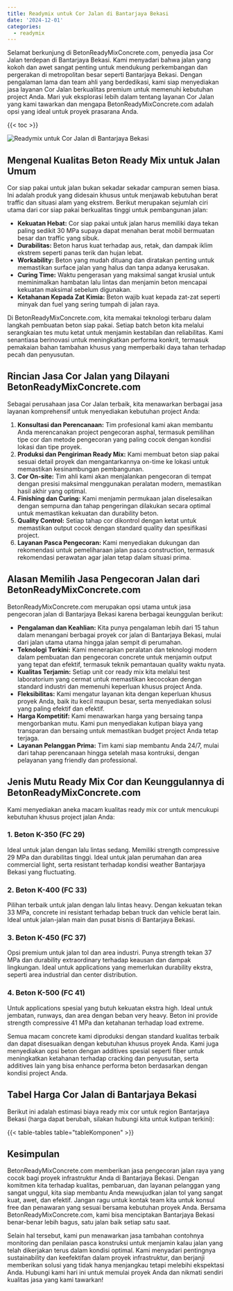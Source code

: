 ```yaml
---
title: Readymix untuk Cor Jalan di Bantarjaya Bekasi
date: '2024-12-01'
categories:
  - readymix
---
```


Selamat berkunjung di BetonReadyMixConcrete.com, penyedia jasa Cor Jalan terdepan di Bantarjaya Bekasi. Kami menyadari bahwa jalan yang kokoh dan awet sangat penting untuk mendukung perkembangan dan pergerakan di metropolitan besar seperti Bantarjaya Bekasi. Dengan pengalaman lama dan team ahli yang berdedikasi, kami siap menyediakan jasa layanan Cor Jalan berkualitas premium untuk memenuhi kebutuhan project Anda. Mari yuk eksplorasi lebih dalam tentang layanan Cor Jalan yang kami tawarkan dan mengapa BetonReadyMixConcrete.com adalah opsi yang ideal untuk proyek prasarana Anda.

{{< toc >}}

![Readymix untuk Cor Jalan di Bantarjaya Bekasi](https://betoncor8.github.io/cor/harga-beton-readymix-concrete%20(10).png)

## Mengenal Kualitas Beton Ready Mix untuk Jalan Umum

Cor siap pakai untuk jalan bukan sekadar sekadar campuran semen biasa. Ini adalah produk yang didesain khusus untuk menjawab kebutuhan berat traffic dan situasi alam yang ekstrem. Berikut merupakan sejumlah ciri utama dari cor siap pakai berkualitas tinggi untuk pembangunan jalan:

- **Kekuatan Hebat:** Cor siap pakai untuk jalan harus memiliki daya tekan paling sedikit 30 MPa supaya dapat menahan berat mobil bermuatan besar dan traffic yang sibuk.
- **Durabilitas:** Beton harus kuat terhadap aus, retak, dan dampak iklim ekstrem seperti panas terik dan hujan lebat.
- **Workability:** Beton yang mudah dituang dan diratakan penting untuk memastikan surface jalan yang halus dan tanpa adanya kerusakan.
- **Curing Time:** Waktu pengerasan yang maksimal sangat krusial untuk meminimalkan hambatan lalu lintas dan menjamin beton mencapai kekuatan maksimal sebelum digunakan.
- **Ketahanan Kepada Zat Kimia:** Beton wajib kuat kepada zat-zat seperti minyak dan fuel yang sering tumpah di jalan raya.

Di BetonReadyMixConcrete.com, kita memakai teknologi terbaru dalam langkah pembuatan beton siap pakai. Setiap batch beton kita melalui serangkaian tes mutu ketat untuk menjamin kestabilan dan reliabilitas. Kami senantiasa berinovasi untuk meningkatkan performa konkrit, termasuk pemakaian bahan tambahan khusus yang memperbaiki daya tahan terhadap pecah dan penyusutan.

## Rincian Jasa Cor Jalan yang Dilayani BetonReadyMixConcrete.com

Sebagai perusahaan jasa Cor Jalan terbaik, kita menawarkan berbagai jasa layanan komprehensif untuk menyediakan kebutuhan project Anda:

1. **Konsultasi dan Perencanaan:** Tim profesional kami akan membantu Anda merencanakan project pengecoran asphal, termasuk pemilihan tipe cor dan metode pengecoran yang paling cocok dengan kondisi lokasi dan tipe proyek.
2. **Produksi dan Pengiriman Ready Mix:** Kami membuat beton siap pakai sesuai detail proyek dan mengantarkannya on-time ke lokasi untuk memastikan kesinambungan pembangunan.
3. **Cor On-site:** Tim ahli kami akan menjalankan pengecoran di tempat dengan presisi maksimal menggunakan peralatan modern, memastikan hasil akhir yang optimal.
4. **Finishing dan Curing:** Kami menjamin permukaan jalan diselesaikan dengan sempurna dan tahap pengeringan dilakukan secara optimal untuk memastikan kekuatan dan durability beton.
5. **Quality Control:** Setiap tahap cor dikontrol dengan ketat untuk memastikan output cocok dengan standard quality dan spesifikasi project.
6. **Layanan Pasca Pengecoran:** Kami menyediakan dukungan dan rekomendasi untuk pemeliharaan jalan pasca construction, termasuk rekomendasi perawatan agar jalan tetap dalam situasi prima.

## Alasan Memilih Jasa Pengecoran Jalan dari BetonReadyMixConcrete.com

BetonReadyMixConcrete.com merupakan opsi utama untuk jasa pengecoran jalan di Bantarjaya Bekasi karena berbagai keunggulan berikut:

- **Pengalaman dan Keahlian:** Kita punya pengalaman lebih dari 15 tahun dalam menangani berbagai proyek cor jalan di Bantarjaya Bekasi, mulai dari jalan utama utama hingga jalan sempit di perumahan.
- **Teknologi Terkini:** Kami menerapkan peralatan dan teknologi modern dalam pembuatan dan pengecoran concrete untuk menjamin output yang tepat dan efektif, termasuk teknik pemantauan quality waktu nyata.
- **Kualitas Terjamin:** Setiap unit cor ready mix kita melalui test laboratorium yang cermat untuk memastikan kecocokan dengan standard industri dan memenuhi keperluan khusus project Anda.
- **Fleksibilitas:** Kami mengatur layanan kita dengan keperluan khusus proyek Anda, baik itu kecil maupun besar, serta menyediakan solusi yang paling efektif dan efektif.
- **Harga Kompetitif:** Kami menawarkan harga yang bersaing tanpa mengorbankan mutu. Kami pun menyediakan kutipan biaya yang transparan dan bersaing untuk memastikan budget project Anda tetap terjaga.
- **Layanan Pelanggan Prima:** Tim kami siap membantu Anda 24/7, mulai dari tahap perencanaan hingga setelah masa kontruksi, dengan pelayanan yang friendly dan professional.

## Jenis Mutu Ready Mix Cor dan Keunggulannya di BetonReadyMixConcrete.com

Kami menyediakan aneka macam kualitas ready mix cor untuk mencukupi kebutuhan khusus project jalan Anda:

### 1\. Beton K-350 (FC 29)

Ideal untuk jalan dengan lalu lintas sedang. Memiliki strength compressive 29 MPa dan durabilitas tinggi. Ideal untuk jalan perumahan dan area commercial light, serta resistant terhadap kondisi weather Bantarjaya Bekasi yang fluctuating.

### 2\. Beton K-400 (FC 33)

Pilihan terbaik untuk jalan dengan lalu lintas heavy. Dengan kekuatan tekan 33 MPa, concrete ini resistant terhadap beban truck dan vehicle berat lain. Ideal untuk jalan-jalan main dan pusat bisnis di Bantarjaya Bekasi.

### 3\. Beton K-450 (FC 37)

Opsi premium untuk jalan tol dan area industri. Punya strength tekan 37 MPa dan durability extraordinary terhadap keausan dan dampak lingkungan. Ideal untuk applications yang memerlukan durability ekstra, seperti area industrial dan center distribution.

### 4\. Beton K-500 (FC 41)

Untuk applications spesial yang butuh kekuatan ekstra high. Ideal untuk jembatan, runways, dan area dengan beban very heavy. Beton ini provide strength compressive 41 MPa dan ketahanan terhadap load extreme.

Semua macam concrete kami diproduksi dengan standard kualitas terbaik dan dapat disesuaikan dengan kebutuhan khusus proyek Anda. Kami juga menyediakan opsi beton dengan additives spesial seperti fiber untuk meningkatkan ketahanan terhadap cracking dan penyusutan, serta additives lain yang bisa enhance performa beton berdasarkan dengan kondisi project Anda.

## Tabel Harga Cor Jalan di Bantarjaya Bekasi

Berikut ini adalah estimasi biaya ready mix cor untuk region Bantarjaya Bekasi (harga dapat berubah, silakan hubungi kita untuk kutipan terkini):

{{< table-tables table="tableKomponen" >}}

## Kesimpulan

BetonReadyMixConcrete.com memberikan jasa pengecoran jalan raya yang cocok bagi proyek infrastruktur Anda di Bantarjaya Bekasi. Dengan komitmen kita terhadap kualitas, pembaruan, dan layanan pelanggan yang sangat unggul, kita siap membantu Anda mewujudkan jalan tol yang sangat kuat, awet, dan efektif. Jangan ragu untuk kontak team kita untuk konsul free dan penawaran yang sesuai bersama kebutuhan proyek Anda. Bersama BetonReadyMixConcrete.com, kami bisa menciptakan Bantarjaya Bekasi benar-benar lebih bagus, satu jalan baik setiap satu saat.

Selain hal tersebut, kami pun menawarkan jasa tambahan contohnya monitoring dan penilaian pasca konstruksi untuk menjamin kalau jalan yang telah dikerjakan terus dalam kondisi optimal. Kami menyadari pentingnya sustainability dan keefektifan dalam proyek infrastruktur, dan berjanji memberikan solusi yang tidak hanya menjangkau tetapi melebihi ekspektasi Anda. Hubungi kami hari ini untuk memulai proyek Anda dan nikmati sendiri kualitas jasa yang kami tawarkan!

